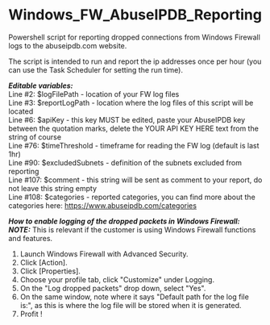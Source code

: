 # Windows_FW_AbuseIPDB_Reporting
Powershell script for reporting dropped connections from Windows Firewall logs to the abuseipdb.com website.  
  
The script is intended to run and report the ip addresses once per hour (you can use the Task Scheduler for setting the run time).  
  
___Editable variables:___  
Line #2: $logFilePath - location of your FW log files  
Line #3: $reportLogPath - location where the log files of this script will be located  
Line #6: $apiKey - this key MUST be edited, paste your AbuseIPDB key between the quotation marks, delete the YOUR API KEY HERE text from the string of course  
Line #76: $timeThreshold - timeframe for reading the FW log (default is last 1hr)  
Line #90: $excludedSubnets - definition of the subnets excluded from reporting  
Line #107: $comment - this string will be sent as comment to your report, do not leave this string empty  
Line #108: $categories - reported categories, you can find more about the categories here: https://www.abuseipdb.com/categories  


___How to enable logging of the dropped packets in Windows Firewall:___  
___NOTE:___ This is relevant if the customer is using Windows Firewall functions and features.  
1. Launch Windows Firewall with Advanced Security.  
2. Click [Action].  
3. Click [Properties].  
4. Choose your profile tab, click "Customize" under Logging.  
5. On the "Log dropped packets" drop down, select "Yes".  
6. On the same window, note where it says "Default path for the log file is:", as this is where the log file will be stored when it is generated.  
7. Profit ! 
